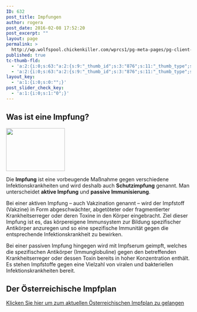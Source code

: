 ```yaml
---
ID: 632
post_title: Impfungen
author: rogera
post_date: 2016-02-08 17:52:20
post_excerpt: ""
layout: page
permalink: >
  http://wp.wolfspool.chickenkiller.com/wprcs1/pg-meta-pages/pg-client-pages-rmz/kassenleistungen/impfungen/
published: true
tc-thumb-fld:
  - 'a:2:{i:0;s:63:"a:2:{s:9:"_thumb_id";s:3:"876";s:11:"_thumb_type";s:5:"thumb";}";i:1;s:63:"a:2:{s:9:"_thumb_id";s:3:"876";s:11:"_thumb_type";s:5:"thumb";}";}'
  - 'a:2:{i:0;s:63:"a:2:{s:9:"_thumb_id";s:3:"876";s:11:"_thumb_type";s:5:"thumb";}";i:1;s:63:"a:2:{s:9:"_thumb_id";s:3:"876";s:11:"_thumb_type";s:5:"thumb";}";}'
layout_key:
  - 'a:1:{i:0;s:0:"";}'
post_slider_check_key:
  - 'a:1:{i:0;s:1:"0";}'
---
```

<h2>Was ist eine Impfung?</h2>

<img src="http://rmz-meidling.net/wp-content/uploads/2016/02/impfung_160.jpg" alt="" width="160" height="117" border="0" />

Die <b>Impfung</b> ist eine vorbeugende Maßnahme gegen verschiedene Infektionskrankheiten und wird deshalb auch <b>Schutzimpfung</b> genannt. Man unterscheidet <b>aktive Impfung</b> und <b>passive Immunisierung</b>.

Bei einer aktiven Impfung – auch Vakzination genannt – wird der Impfstoff (Vakzine) in Form abgeschwächter, abgetöteter oder fragmentierter Krankheitserreger oder deren Toxine in den Körper eingebracht. Ziel dieser Impfung ist es, das körpereigene Immunsystem zur Bildung spezifischer Antikörper anzuregen und so eine spezifische Immunität gegen die entsprechende Infektionskrankheit zu bewirken.

Bei einer passiven Impfung hingegen wird mit Impfserum geimpft, welches die spezifischen Antikörper (Immunglobuline) gegen den betreffenden Krankheitserreger oder dessen Toxin bereits in hoher Konzentration enthält. Es stehen Impfstoffe gegen eine Vielzahl von viralen und bakteriellen Infektionskrankheiten bereit.

<h2>Der Österreichische Impfplan</h2>

<a title="" href="http://bmg.gv.at/home/Impfplan" target="_blank">Klicken Sie hier um zum aktuellen Österreichischen Impfplan zu gelangen</a>
